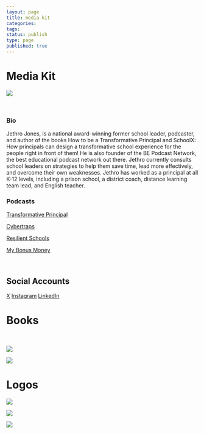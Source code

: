 ```yaml
---
layout: page
title: media kit
categories: 
tags: 
status: publish
type: page
published: true
---
```


# Media Kit




















  
  














































  

    
  
    
![](/squarespace_images/content_v1_4fffa949e4b0b4590d67b4e7_e0ed1b67-d39d-4919-831f-22b76299de11_studio+square.jpg_)
  


  


  
### Bio


Jethro Jones, is a national award-winning former school leader, podcaster, and author of the books How to be a Transformative Principal and SchoolX: How principals can design a transformative school experience for the people right in front of them! He is also founder of the BE Podcast Network, the best educational podcast network out there. Jethro currently consults school leaders on strategies to help them save time, lead more effectively, and overcome their own weaknesses. Jethro has worked as a principal at all K-12 levels, including a prison school, a district coach, distance learning team lead, and English teacher.




### Podcasts


[Transformative Principal](https://transformativeprincipal.transistor.fm)

[Cybertraps](https://cybertraps.transistor.fm)

[Resilient Schools](https://resilientschools.com)

[My Bonus Money](https://mybonusmoney.com)




















  
  



 



## Social Accounts
[X](https://twitter.com/jethrojones) [Instagram](https://instagram.com/jethrojones) [LinkedIn](https://linkedin.com/in/jethrojones)



# Books




















  
  



 










































  

    
  
    
[![](/squarespace_images/content_v1_4fffa949e4b0b4590d67b4e7_a70a02cd-261c-470a-98d8-132a844ebe8d_how2be+cover.png_)](https://www.amazon.com/How-Transformative-Principal-Jethro-Jones/dp/1915261090/ref=sr_1_1?keywords=Jethro%20Jones&qid=1685548889&sr=8-1)
  


  













































  

    
  
    
[![](/squarespace_images/content_v1_4fffa949e4b0b4590d67b4e7_1594747691421-Y14SRESDTL5XDHEIGTHF_SchoolX+cover+front.jpg_)](https://amzn.to/34j8fOT)
  


  





# Logos




















  
  














































  

    
  
    
![](/squarespace_images/content_v1_4fffa949e4b0b4590d67b4e7_1582003080950-MOWB7UDJZNPA14R6BN3R_image-asset.jpeg_)
  


  













































  

    
  
    
![](/squarespace_images/content_v1_4fffa949e4b0b4590d67b4e7_907ba9ee-bb1d-473a-bb38-2badec340e98_be_logo+under512.jpg_)
  


  













































  

    
  
    
![](/squarespace_images/content_v1_4fffa949e4b0b4590d67b4e7_1582003129553-76ZQSSXU20H0XVV03Y4R_image-asset.png_)
